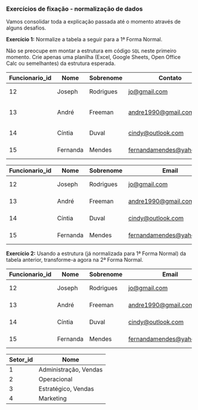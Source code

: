 ### Exercícios de fixação - normalização de dados

Vamos consolidar toda a explicação passada até o momento através de alguns desafios.

**Exercício 1:** Normalize a tabela a seguir para a 1ª Forma Normal.

Não se preocupe em montar a estrutura em código `SQL` neste primeiro momento. Crie apenas uma planilha (Excel, Google Sheets, Open Office Calc ou semelhantes) da estrutura esperada.



| Funcionario_id | Nome     | Sobrenome | Contato                  | Contato         | DataCadastro           | Setor                 |
| -------------- | -------- | --------- | ------------------------ | --------------- | ---------------------- | --------------------- |
| 12             | Joseph   | Rodrigues | jo@gmail.com             | (35)998552-1445 | 2020-05-05 08:50:25    | Administração, Vendas |
| 13             | André    | Freeman   | andre1990@gmail.com      | (47)99522-4996  | 5 de Fevereiro de 2020 | Operacional           |
| 14             | Cíntia   | Duval     | cindy@outlook.com        | (33)99855-4669  | 2020-05-05 10:55:35    | Estratégico, Vendas   |
| 15             | Fernanda | Mendes    | fernandamendes@yahoo.com | (33)99200-1556  | 2020-05-05 11:45:40    | Marketing             |

| Funcionario_id | Nome     | Sobrenome | Email                    | Telefone        | DataCadastro        | Setor                 |
| -------------- | -------- | --------- | ------------------------ | --------------- | ------------------- | --------------------- |
| 12             | Joseph   | Rodrigues | jo@gmail.com             | (35)998552-1445 | 2020-05-05 08:50:25 | Administração, Vendas |
| 13             | André    | Freeman   | andre1990@gmail.com      | (47)99522-4996  | 2020-02-05 08:00:00 | Operacional           |
| 14             | Cíntia   | Duval     | cindy@outlook.com        | (33)99855-4669  | 2020-05-05 10:55:35 | Estratégico, Vendas   |
| 15             | Fernanda | Mendes    | fernandamendes@yahoo.com | (33)99200-1556  | 2020-05-05 11:45:40 | Marketing             |

**Exercício 2:** Usando a estrutura (já normalizada para 1ª Forma Normal) da tabela anterior, transforme-a agora na 2ª Forma Normal.

| Funcionario_id | Nome     | Sobrenome | Email                    | Telefone        | DataCadastro        | Setor |
| -------------- | -------- | --------- | ------------------------ | --------------- | ------------------- | ----- |
| 12             | Joseph   | Rodrigues | jo@gmail.com             | (35)998552-1445 | 2020-05-05 08:50:25 | 1     |
| 13             | André    | Freeman   | andre1990@gmail.com      | (47)99522-4996  | 2020-02-05 08:00:00 | 2     |
| 14             | Cíntia   | Duval     | cindy@outlook.com        | (33)99855-4669  | 2020-05-05 10:55:35 | 3     |
| 15             | Fernanda | Mendes    | fernandamendes@yahoo.com | (33)99200-1556  | 2020-05-05 11:45:40 |      4 |

| Setor_id | Nome                  |
| -------- | --------------------- |
| 1        | Administração, Vendas |
| 2        | Operacional           |
| 3        | Estratégico, Vendas   |
| 4        | Marketing             |

